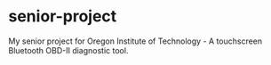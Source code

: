 # senior-project
My senior project for Oregon Institute of Technology - A touchscreen Bluetooth OBD-II diagnostic tool. 

